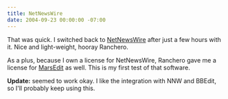 ```yaml
---
title: NetNewsWire
date: 2004-09-23 00:00:00 -07:00
---
```


<p>
That was quick. I switched back to <a href="http://ranchero.com/netnewswire/">NetNewsWire</a> after just a few hours with it. Nice and light-weight, hooray Ranchero.
</p>
<p>
As a plus, because I own a license for NetNewsWire, Ranchero gave me a license for <a href="http://ranchero.com/marsedit/">MarsEdit</a> as well. This is my first test of that software.
</p>
<p>
<strong>Update:</strong> seemed to work okay. I like the integration with NNW and BBEdit, so I'll probably keep using this.
</p>
